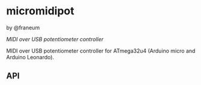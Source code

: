 # micromidipot
by @franeum

*MIDI over USB potentiometer controller*

MIDI over USB potentiometer controller for ATmega32u4 (Arduino micro and Arduino Leonardo).

## API


